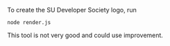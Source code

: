 To create the SU Developer Society logo, run
```
node render.js
```

This tool is not very good and could use improvement.
